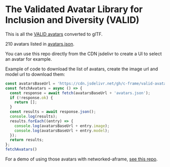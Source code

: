 # The Validated Avatar Library for Inclusion and Diversity (VALID)

This is all the [VALID avatars](https://github.com/xrtlab/Validated-Avatar-Library-for-Inclusion-and-Diversity---VALID) converted to glTF.

210 avatars listed in [avatars.json](avatars.json).

You can use this repo directly from the CDN jsdelivr to create a UI to select an avatar for example.

Example of code to download the list of avatars, create the image url and model url to download them:

```js
const avatarsBaseUrl = 'https://cdn.jsdelivr.net/gh/c-frame/valid-avatars-glb@c539a28/';
const fetchAvatars = async () => {
  const response = await fetch(avatarsBaseUrl + 'avatars.json');
  if (!response.ok) {
    return [];
  }
  const results = await response.json();
  console.log(results);
  results.forEach((entry) => {
    console.log(avatarsBaseUrl + entry.image);
    console.log(avatarsBaseUrl + entry.model);
  });
  return results;
};
fetchAvatars()
```

For a demo of using those avatars with networked-aframe, [see this repo](https://github.com/networked-aframe/naf-valid-avatars).
